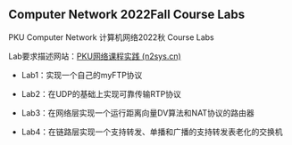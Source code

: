## Computer Network 2022Fall Course Labs
PKU Computer Network 计算机网络2022秋 Course Labs

Lab要求描述网站：[PKU网络课程实践 (n2sys.cn)](https://edu.n2sys.cn/#/)

+ Lab1：实现一个自己的myFTP协议

+ Lab2：在UDP的基础上实现可靠传输RTP协议

+ Lab3：在网络层实现一个运行距离向量DV算法和NAT协议的路由器

+ Lab4：在链路层实现一个支持转发、单播和广播的支持转发表老化的交换机
